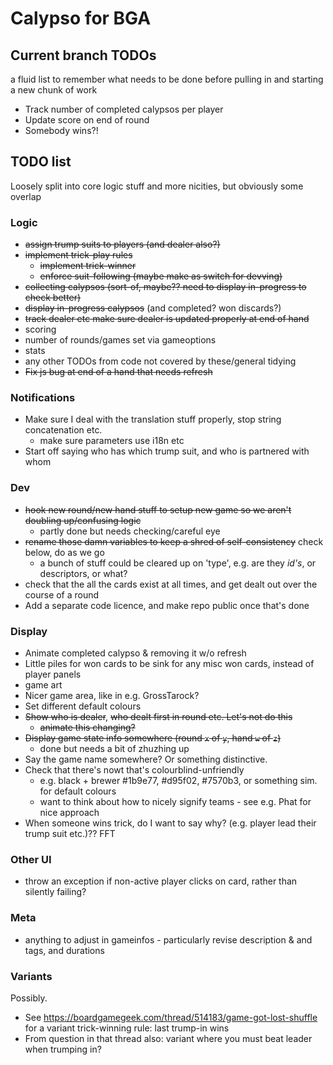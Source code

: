 # Calypso for BGA

## Current branch TODOs

a fluid list to remember what needs to be done before pulling in and starting a new chunk of work

* Track number of completed calypsos per player
* Update score on end of round
* Somebody wins?!

## TODO list

Loosely split into core logic stuff and more nicities, but obviously some overlap

### Logic

* ~~assign trump suits to players (and dealer also?)~~
* ~~implement trick-play rules~~
  * ~~implement trick-winner~~
  * ~~enforce suit-following (maybe make as switch for devving)~~
* ~~collecting calypsos (sort-of, maybe?? need to display in-progress to check better)~~
* ~~display in-progress calypsos~~ (and completed? won discards?)
* ~~track dealer etc make sure dealer is updated properly at end of hand~~
* scoring
* number of rounds/games set via gameoptions
* stats
* any other TODOs from code not covered by these/general tidying
* ~~Fix js bug at end of a hand that needs refresh~~

### Notifications

* Make sure I deal with the translation stuff properly, stop string concatenation etc.
  * make sure parameters use i18n etc
* Start off saying who has which trump suit, and who is partnered with whom

### Dev

* ~~hook new round/new hand stuff to setup new game so we aren't doubling up/confusing logic~~
  * partly done but needs checking/careful eye
* ~~rename those damn variables to keep a shred of self-consistency~~ check below, do as we go
  *  a bunch of stuff could be cleared up on 'type', e.g. are they _id's_, or descriptors, or what?
* check that the all the cards exist at all times, and get dealt out over the course of a round
* Add a separate code licence, and make repo public once that's done

### Display

* Animate completed calypso & removing it w/o refresh
* Little piles for won cards to be sink for any misc won cards, instead of player panels
* game art
* Nicer game area, like in e.g. GrossTarock?
* Set different default colours
* ~~Show who is dealer~~, ~~who dealt first in round etc. Let's not do this~~
  * ~~animate this changing?~~
* ~~Display game state info somewhere (round `x` of `y`, hand `w` of `z`)~~
  * done but needs a bit of zhuzhing up
* Say the game name somewhere? Or something distinctive.
* Check that there's nowt that's colourblind-unfriendly
  * e.g. black + brewer #1b9e77, #d95f02, #7570b3, or something sim. for default colours
  * want to think about how to nicely signify teams - see e.g. Phat for nice approach
* When someone wins trick, do I want to say why? (e.g. player lead their trump suit etc.)?? FFT

### Other UI

* throw an exception if non-active player clicks on card, rather than silently failing?

### Meta

* anything to adjust in gameinfos - particularly revise description & and tags, and durations

### Variants

Possibly.

* See https://boardgamegeek.com/thread/514183/game-got-lost-shuffle for a variant trick-winning rule: last trump-in wins
* From question in that thread also: variant where you must beat leader when trumping in?
